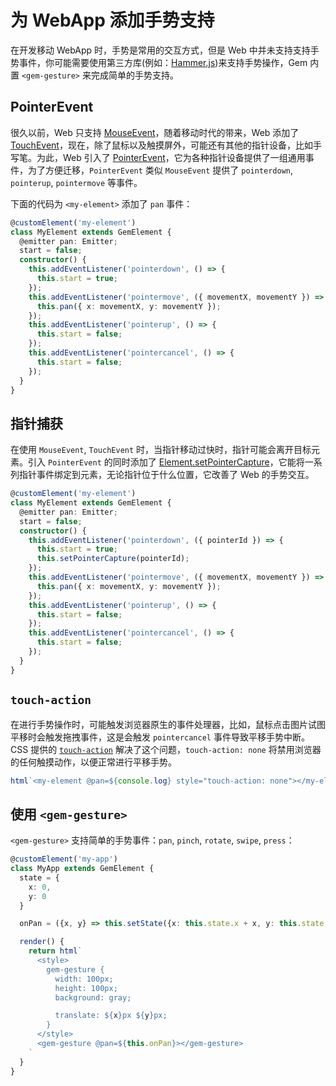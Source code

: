 # 为 WebApp 添加手势支持

在开发移动 WebApp 时，手势是常用的交互方式，但是 Web 中并未支持支持手势事件，你可能需要使用第三方库(例如：[Hammer.js](https://hammerjs.github.io/))来支持手势操作，Gem 内置 `<gem-gesture>` 来完成简单的手势支持。

## PointerEvent

很久以前，Web 只支持 [MouseEvent](https://developer.mozilla.org/en-US/docs/Web/API/MouseEvent)，随着移动时代的带来，Web 添加了 [TouchEvent](https://developer.mozilla.org/en-US/docs/Web/API/TouchEvent)，现在，除了鼠标以及触摸屏外，可能还有其他的指针设备，比如手写笔。为此，Web 引入了 [PointerEvent](https://developer.mozilla.org/en-US/docs/Web/API/PointerEvent)，它为各种指针设备提供了一组通用事件，为了方便迁移，`PointerEvent` 类似 `MouseEvent` 提供了 `pointerdown`, `pointerup`, `pointermove` 等事件。

下面的代码为 `<my-element>` 添加了 `pan` 事件：

```ts
@customElement('my-element')
class MyElement extends GemElement {
  @emitter pan: Emitter;
  start = false;
  constructor() {
    this.addEventListener('pointerdown', () => {
      this.start = true;
    });
    this.addEventListener('pointermove', ({ movementX, movementY }) => {
      this.pan({ x: movementX, y: movementY });
    });
    this.addEventListener('pointerup', () => {
      this.start = false;
    });
    this.addEventListener('pointercancel', () => {
      this.start = false;
    });
  }
}
```

## 指针捕获

在使用 `MouseEvent`, `TouchEvent` 时，当指针移动过快时，指针可能会离开目标元素。引入 `PointerEvent` 的同时添加了 [Element.setPointerCapture](https://developer.mozilla.org/en-US/docs/Web/API/Element/setPointerCapture)，它能将一系列指针事件绑定到元素，无论指针位于什么位置，它改善了 Web 的手势交互。

```ts 8
@customElement('my-element')
class MyElement extends GemElement {
  @emitter pan: Emitter;
  start = false;
  constructor() {
    this.addEventListener('pointerdown', ({ pointerId }) => {
      this.start = true;
      this.setPointerCapture(pointerId);
    });
    this.addEventListener('pointermove', ({ movementX, movementY }) => {
      this.pan({ x: movementX, y: movementY });
    });
    this.addEventListener('pointerup', () => {
      this.start = false;
    });
    this.addEventListener('pointercancel', () => {
      this.start = false;
    });
  }
}
```

## `touch-action`

在进行手势操作时，可能触发浏览器原生的事件处理器，比如，鼠标点击图片试图平移时会触发拖拽事件，这是会触发 `pointercancel` 事件导致平移手势中断。CSS 提供的 [`touch-action`](https://developer.mozilla.org/en-US/docs/Web/CSS/touch-action) 解决了这个问题，`touch-action: none` 将禁用浏览器的任何触摸动作，以便正常进行平移手势。

```ts
html`<my-element @pan=${console.log} style="touch-action: none"></my-element>`;
```

## 使用 `<gem-gesture>`

`<gem-gesture>` 支持简单的手势事件：`pan`, `pinch`, `rotate`, `swipe`, `press`：

```ts
@customElement('my-app')
class MyApp extends GemElement {
  state = {
    x: 0,
    y: 0
  }

  onPan = ({x, y} => this.setState({x: this.state.x + x, y: this.state.y + y}))

  render() {
    return html`
      <style>
        gem-gesture {
          width: 100px;
          height: 100px;
          background: gray;

          translate: ${x}px ${y}px;
        }
      </style>
      <gem-gesture @pan=${this.onPan}></gem-gesture>
    `
  }
}
```
